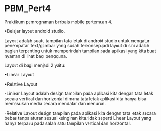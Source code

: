 # PBM_Pert4
Praktikum pemrograman berbais mobile
pertemuan 4.

•Belajar layout android studio.

Layout adalah suatu tampilan tata letak di android studio untuk mengatur penempatan text/gambar yang sudah terkonsep.jadi layout di sini adalah bagian terpenting untuk memperindah tampilan pada aplikasi yang kita buat nyaman di lihat bagi pengguna.

Layout di bagi menjadi 2 yaitu:

•Linear Layout

•Relative Layout

-Liniear Layout adalah design tampilan pada aplikasi kita dengan tata letak secara vertical dan horizontal dimana tata letak aplikasi kita hanya bisa memasukan media secara mendatar dan menurun.

-Relative Layout design tampilan pada aplikasi kita dengan tata letak secara bebas tanpa aturan sesuai keinginan kita.tidak seperti Linear Layout yang hanya terpaku pada salah satu tampilan vertical dan horizontal.
